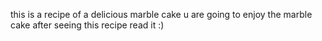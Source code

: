 this is a recipe of a delicious marble cake u are going to enjoy the marble cake after seeing this recipe
read it :)
